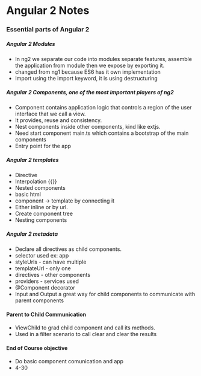 # Angular 2 Notes

### Essential parts of Angular 2

##### Angular 2 Modules

- In ng2 we separate our code into modules separate features, assemble the application from module then we expose by exporting it.
- changed from ng1 because ES6 has it own implementation
- Import using the import keyword, it is using destructuring

##### Angular 2 Components, one of the most important players of ng2
- Component contains application logic that controls a region of the user interface that we call a view.
- It provides, reuse and consistency.
- Nest components inside other components, kind like extjs.
- Need start component main.ts  which contains a bootstrap of the main components
- Entry point for the app

##### Angular 2 templates

- Directive
- Interpolation {{}}
- Nested components <vehicle> </vehicle>
- basic html
- component -> template by connecting it
- Either inline or by url.
- Create component tree
- Nesting components

##### Angular 2 metadata
- Declare all directives as child components.
- selector used ex: app   <app></app>
- styleUrls - can have multiple
- templateUrl - only one
- directives - other components
- providers - services used
- @Component decorator
- Input and Output a great way for child components to communicate with parent components

#### Parent to Child Communication
- ViewChild to grad child component and call its methods.
- Used in a filter scenario to call clear and clear the results




#### End of Course objective
- Do basic component comunication and app
- 4-30
